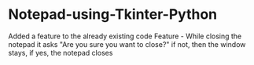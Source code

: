 # Notepad-using-Tkinter-Python

Added a feature to the already existing code
Feature -  While closing the notepad it asks "Are you sure you want to close?" if not, then the window stays, if yes, the notepad closes
